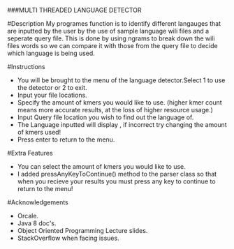 ###MULTI THREADED LANGUAGE DETECTOR

#Description
My programes function is to identify different langauges that are inputted by the user by the use of sample language wili files
and a seperate query file. This is done by using ngrams to break down the wili files words
so we can compare it with those from the query file to decide which language is being used.

#Instructions
- You will be brought to the menu of the language detector.Select 1 to use the detector or 2 to exit.
- Input your file locations.
- Specify the amount of kmers you would like to use. (higher kmer count means more accurate results, at the loss of higher resource usage.)
- Input Query file location you wish to find out the language of.
- The Language inputted will display , if incorrect try changing the amount of kmers used!
- Press enter to return to the menu.

#Extra Features
- You can select the amount of kmers you would like to use.
- I added pressAnyKeyToContinue() method  to the parser class so that when you recieve your results you must press any key to continue to return to the menu!

#Acknowledgements
- Orcale.
- Java 8 doc's.
- Object Oriented Programming Lecture slides.
- StackOverflow when facing issues.
